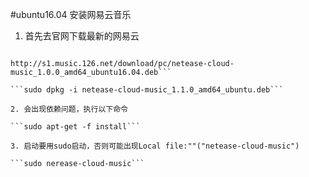 #ubuntu16.04 安装网易云音乐
1. 首先去官网下载最新的网易云
```官网看不到下载16.04的链接，只有18.04，但是依旧可以访问到，地址为：

http://s1.music.126.net/download/pc/netease-cloud-music_1.0.0_amd64_ubuntu16.04.deb```

```sudo dpkg -i netease-cloud-music_1.1.0_amd64_ubuntu.deb```

2. 会出现依赖问题，执行以下命令

```sudo apt-get -f install```

3. 启动要用sudo启动，否则可能出现Local file:""("netease-cloud-music")

```sudo nerease-cloud-music```
